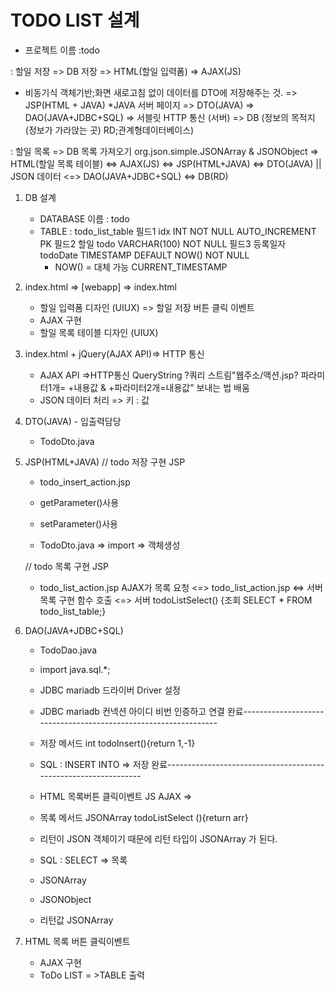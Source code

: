 # TODO LIST 설계
  - 프로젝트 이름 :todo
  
  : 할일 저장 => DB 저장 
  => HTML(할일 입력폼) 
  => AJAX(JS)
  * 비동기식 객체기반;화면 새로고침 없이 데이터를 DTO에 저장해주는 것.
  => JSP(HTML + JAVA)
  *JAVA 서버 페이지
  => DTO(JAVA)
  => DAO(JAVA+JDBC+SQL) => 서블릿 HTTP 통신 (서버)
  => DB (정보의 목적지 (정보가 가라앉는 곳) RD;관계형데이터베이스)
   
  : 할일 목록
  => DB 목록 가져오기 org.json.simple.JSONArray & JSONObject 
  => HTML(할일 목록 테이블) <=> AJAX(JS) <=> JSP(HTML+JAVA) 
  <=> DTO(JAVA) || JSON 데이터 <=> DAO(JAVA+JDBC+SQL) <=> DB(RD)
  
1. DB 설계  
   - DATABASE  이름 : todo
   - TABLE : todo_list_table
     필드1 idx INT NOT NULL AUTO_INCREMENT PK
     필드2 할일 todo VARCHAR(100) NOT NULL
     필드3 등록일자 todoDate TIMESTAMP DEFAULT NOW() NOT NULL
     * NOW() = 대체 가능 CURRENT_TIMESTAMP
     
  
2. index.html => [webapp] => index.html
   - 할일 입력폼 디자인 (UIUX) => 할일 저장 버튼 클릭 이벤트
   - AJAX 구현
   - 할일 목록 테이블 디자인 (UIUX)

   
3. index.html + jQuery(AJAX API)=> HTTP 통신
   - AJAX API =>HTTP통신 QueryString ?쿼리 스트림"웹주소/액션.jsp? 파라미터1개= +내용값 & +파라미터2개=내용값" 보내는 법 배움 
   - JSON 데이터 처리 => 키 : 값

4. DTO(JAVA) - 입출력담당
   - TodoDto.java
   
5. JSP(HTML+JAVA)
   // todo 저장 구현 JSP
   - todo_insert_action.jsp 
   
   - getParameter()사용
   - setParameter()사용
   - TodoDto.java => import => 객체생성
   
   // todo 목록 구현 JSP
   - todo_list_action.jsp
AJAX가 목록 요청 
<=> todo_list_action.jsp 
<=> 서버목록 구현 함수 호출 
<=> 서버 todoListSelect()
{조회 SELECT * FROM todo_list_table;}
  
   

6. DAO(JAVA+JDBC+SQL)
   - TodoDao.java
   - import java.sql.*;
   - JDBC mariadb 드라이버 Driver 설정
   - JDBC mariadb 컨넥션 아이디 비번 인증하고 연결
완료----------------------------------------------------------------  
   - 저장 메서드 int todoInsert(){return 1,-1} 
   - SQL : INSERT INTO => 저장
완료---------------------------------------------------------------- 
   - HTML 목록버튼 클릭이벤트 JS AJAX =>
   - 목록 메서드 JSONArray todoListSelect (){return arr}
   - 리턴이 JSON 객체이기 때문에 리턴 타입이 JSONArray 가 된다. 
   
   - SQL : SELECT => 목록
   - JSONArray 
   - JSONObject
   - 리턴값 JSONArray

7. HTML 목록 버튼 클릭이벤트
   - AJAX 구현
   - ToDo LIST = >TABLE 출력 
   
  